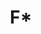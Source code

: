 ---
codehost: https://github.com/FStarLang/FStar
logohandle: fstar-lang
sort: fstar
title: F*
website: https://www.fstar-lang.org/
---